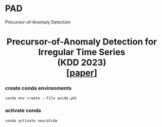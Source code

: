 # PAD
Precursor-of-Anomaly Detection

<h1 align='center'> Precursor-of-Anomaly Detection for Irregular Time Series <br>(KDD 2023)<br>
    [<a href="https://arxiv.org/abs/2306.15489">paper</a>] </h1>

### create conda environments
```
conda env create --file ancde.yml
```

### activate conda 
```
conda activate neuralcde
```
